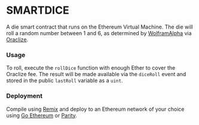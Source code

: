 # SMARTDICE

A die smart contract that runs on the Ethereum Virtual Machine. The die will roll a random number between 1 and 6, as determined by [WolframAlpha](https://www.wolframalpha.com) via [Oraclize](http://www.oraclize.it/).

### Usage

To roll, execute the `rollDice` function with enough Ether to cover the Oraclize fee. The result will be made available via the `diceRoll` event and stored in the public `lastRoll` variable as a `uint`. 

### Deployment

Compile using [Remix](https://ethereum.github.io/browser-solidity) and deploy to an Ethereum network of your choice using [Go Ethereum](https://geth.ethereum.org/) or [Parity](https://parity.io). 
